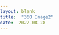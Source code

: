 ```yaml
---
layout: blank
title:  "360 Image2"
date:  2022-08-28
---
```

<head>
    <meta charset="utf-8">
    <title>360 Image</title>
    <style media="screen">
      html, body {
        height: 100%;
        width: 100%;
        margin: 0;
        padding: 0;
        overflow: hidden;
      }
    </style>
  </head>
  <body>
    <div id="container360"></div>
    <script src="https://cdn.rawgit.com/thiagopnts/kaleidoscope/master/dist/kaleidoscope.min.js"></script>
    <script>
      var viewer = new Kaleidoscope.Image({
        source: 'https://user-images.githubusercontent.com/7157346/187057213-f534f3d0-df68-4125-837b-4b60be98c1d2.jpg',
        containerId: '#container360',
        height: window.innerHeight,
        width: window.innerWidth,
      });
      viewer.render();

      window.onresize = function() {
        viewer.setSize({height: window.innerHeight, width: window.innerWidth});
      };
    </script>
  </body>
